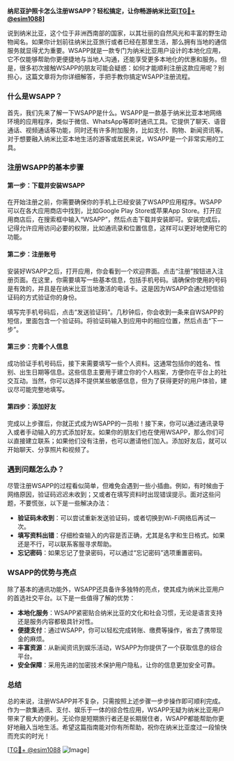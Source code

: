 **纳尼亚护照卡怎么注册WSAPP？轻松搞定，让你畅游纳米比亚[[TG💪+ @esim1088](https://t.me/s/esim1088)]**

说到纳米比亚，这个位于非洲西南部的国家，以其壮丽的自然风光和丰富的野生动物闻名。如果你计划前往纳米比亚旅行或者已经在那里生活，那么拥有当地的通信服务就显得尤为重要。WSAPP就是一款专门为纳米比亚用户设计的本地化应用，它不仅能够帮助你更便捷地与当地人沟通，还能享受更多本地化的优惠和服务。但是，很多初次接触WSAPP的朋友可能会疑惑：如何才能顺利注册这款应用呢？别担心，这篇文章将为你详细解答，手把手教你搞定WSAPP注册流程。

### 什么是WSAPP？

首先，我们先来了解一下WSAPP是什么。WSAPP是一款基于纳米比亚本地网络环境的应用程序，类似于微信、WhatsApp等即时通讯工具。它提供了聊天、语音通话、视频通话等功能，同时还有许多附加服务，比如支付、购物、新闻资讯等。对于想要融入纳米比亚本地生活的游客或居民来说，WSAPP是一个非常实用的工具。

### 注册WSAPP的基本步骤

#### 第一步：下载并安装WSAPP

在开始注册之前，你需要确保你的手机上已经安装了WSAPP应用程序。WSAPP可以在各大应用商店中找到，比如Google Play Store或苹果App Store。打开应用商店后，在搜索框中输入“WSAPP”，然后点击下载并安装即可。安装完成后，记得允许应用访问必要的权限，比如通讯录和位置信息，这样可以更好地使用它的功能。

#### 第二步：注册账号

安装好WSAPP之后，打开应用，你会看到一个欢迎界面。点击“注册”按钮进入注册页面。在这里，你需要填写一些基本信息，包括手机号码。请确保你使用的号码是有效的，并且是在纳米比亚当地激活的电话卡。这是因为WSAPP会通过短信验证码的方式验证你的身份。

填写完手机号码后，点击“发送验证码”。几秒钟后，你会收到一条来自WSAPP的短信，里面包含一个验证码。将验证码输入到应用中的相应位置，然后点击“下一步”。

#### 第三步：完善个人信息

成功验证手机号码后，接下来需要填写一些个人资料。这通常包括你的姓名、性别、出生日期等信息。这些信息主要用于建立你的个人档案，方便你在平台上的社交互动。当然，你可以选择不提供某些敏感信息，但为了获得更好的用户体验，建议尽可能完整地填写。

#### 第四步：添加好友

完成以上步骤后，你就正式成为WSAPP的一员啦！接下来，你可以通过通讯录导入或者手动输入的方式添加好友。如果你的朋友们也在使用WSAPP，那么你们可以直接建立联系；如果他们没有注册，也可以邀请他们加入。添加好友后，就可以开始聊天、分享照片和视频了。

### 遇到问题怎么办？

尽管注册WSAPP的过程看似简单，但难免会遇到一些小插曲。例如，有时候由于网络原因，验证码迟迟未收到；又或者在填写资料时出现错误提示。面对这些问题，不要慌张，以下是一些解决办法：

- **验证码未收到**：可以尝试重新发送验证码，或者切换到Wi-Fi网络后再试一次。
- **填写资料出错**：仔细检查输入的内容是否正确，尤其是名字和生日格式。如果还是不行，可以联系客服寻求帮助。
- **忘记密码**：如果忘记了登录密码，可以通过“忘记密码”选项重置密码。

### WSAPP的优势与亮点

除了基本的通讯功能外，WSAPP还具备许多独特的亮点，使其成为纳米比亚用户的首选社交平台。以下是一些值得了解的优势：

- **本地化服务**：WSAPP紧密贴合纳米比亚的文化和社会习惯，无论是语言支持还是服务内容都极具针对性。
- **便捷支付**：通过WSAPP，你可以轻松完成转账、缴费等操作，省去了携带现金的麻烦。
- **丰富资源**：从新闻资讯到娱乐活动，WSAPP为你提供了一个获取信息的综合平台。
- **安全保障**：采用先进的加密技术保护用户隐私，让你的信息更加安全可靠。

### 总结

总的来说，注册WSAPP并不复杂，只需按照上述步骤一步步操作即可顺利完成。作为一款集通讯、支付、娱乐于一体的综合性应用，WSAPP无疑为纳米比亚用户带来了极大的便利。无论你是短期旅行者还是长期居住者，WSAPP都能帮助你更好地融入当地生活。希望这篇指南能对你有所帮助，祝你在纳米比亚度过一段愉快而充实的时光！

[[TG💪+ @esim1088](https://t.me/s/esim1088) ![Image](https://i.postimg.cc/4NQfJmqS/Snipaste-2025-05-13-00-14-12.png)]